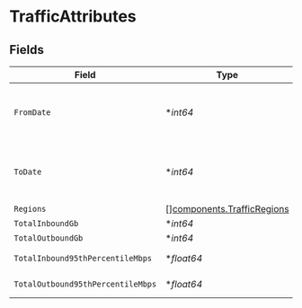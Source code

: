 # TrafficAttributes


## Fields

| Field                                                                    | Type                                                                     | Required                                                                 | Description                                                              |
| ------------------------------------------------------------------------ | ------------------------------------------------------------------------ | ------------------------------------------------------------------------ | ------------------------------------------------------------------------ |
| `FromDate`                                                               | **int64*                                                                 | :heavy_minus_sign:                                                       | The start timestamp. Must be a unix timestamp                            |
| `ToDate`                                                                 | **int64*                                                                 | :heavy_minus_sign:                                                       | The end timestamp. Must be a unix timestamp                              |
| `Regions`                                                                | [][components.TrafficRegions](../../models/components/trafficregions.md) | :heavy_minus_sign:                                                       | N/A                                                                      |
| `TotalInboundGb`                                                         | **int64*                                                                 | :heavy_minus_sign:                                                       | Value in GB                                                              |
| `TotalOutboundGb`                                                        | **int64*                                                                 | :heavy_minus_sign:                                                       | Value in GB                                                              |
| `TotalInbound95thPercentileMbps`                                         | **float64*                                                               | :heavy_minus_sign:                                                       | Value in MBps                                                            |
| `TotalOutbound95thPercentileMbps`                                        | **float64*                                                               | :heavy_minus_sign:                                                       | Value in MBps                                                            |